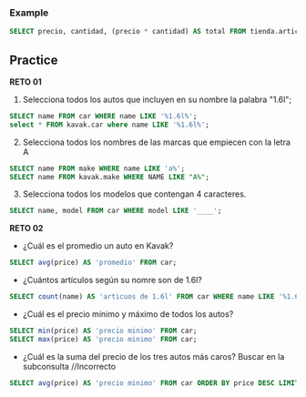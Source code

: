 
### Example
```sql
SELECT precio, cantidad, (precio * cantidad) AS total FROM tienda.articulo;
```
## Practice

**RETO 01**

1. Selecciona todos los autos que incluyen en su nombre la palabra "1.6l";
```sql
SELECT name FROM car WHERE name LIKE '%1.6l%';
select * FROM kavak.car where name LIKE '%1.6l%';
```
2. Selecciona todos los nombres de las marcas que empiecen con la letra A
```sql
SELECT name FROM make WHERE name LIKE 'a%';
SELECT name FROM kavak.make	WHERE NAME LIKE "A%";
```
3. Selecciona todos los modelos que contengan 4 caracteres.
```sql
SELECT name, model FROM car WHERE model LIKE '____';
```

**RETO 02**

- ¿Cuál es el promedio un auto en Kavak?
```sql
SELECT avg(price) AS 'promedio' FROM car; 
```
- ¿Cuántos artículos según su nomre son de 1.6l?
```sql
SELECT count(name) AS 'articuos de 1.6l' FROM car WHERE name LIKE '%1.6l%';
```
- ¿Cuál es el precio mínimo y máximo de todos los autos?
```sql
SELECT min(price) AS 'precio minimo' FROM car;
SELECT max(price) AS 'precio minimo' FROM car;
```
- ¿Cuál es la suma del precio de los tres autos más caros?
Buscar en la subconsulta
//Incorrecto
```sql
SELECT avg(price) AS 'precio minimo' FROM car ORDER BY price DESC LIMIT 3;
```